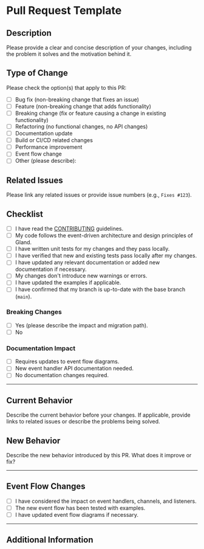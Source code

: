 # Pull Request Template

## Description

Please provide a clear and concise description of your changes, including the problem it solves and the motivation behind it.

## Type of Change

<!-- Check all that apply -->

Please check the option(s) that apply to this PR:

- [ ] Bug fix (non-breaking change that fixes an issue)
- [ ] Feature (non-breaking change that adds functionality)
- [ ] Breaking change (fix or feature causing a change in existing functionality)
- [ ] Refactoring (no functional changes, no API changes)
- [ ] Documentation update
- [ ] Build or CI/CD related changes
- [ ] Performance improvement
- [ ] Event flow change
- [ ] Other (please describe):

## Related Issues

Please link any related issues or provide issue numbers (e.g., `Fixes #123`).

## Checklist

<!-- Check all that apply -->

- [ ] I have read the [CONTRIBUTING](../docs/CONTRIBUTING.md) guidelines.
- [ ] My code follows the event-driven architecture and design principles of Gland.
- [ ] I have written unit tests for my changes and they pass locally.
- [ ] I have verified that new and existing tests pass locally after my changes.
- [ ] I have updated any relevant documentation or added new documentation if necessary.
- [ ] My changes don't introduce new warnings or errors.
- [ ] I have updated the examples if applicable.
- [ ] I have confirmed that my branch is up-to-date with the base branch (`main`).

### Breaking Changes

- [ ] Yes (please describe the impact and migration path).
- [ ] No

### Documentation Impact

- [ ] Requires updates to event flow diagrams.
- [ ] New event handler API documentation needed.
- [ ] No documentation changes required.

---

## Current Behavior

Describe the current behavior before your changes. If applicable, provide links to related issues or describe the problems being solved.

## New Behavior

Describe the new behavior introduced by this PR. What does it improve or fix?

---

## Event Flow Changes

<!-- If your PR affects the event flow, describe how it changes the architecture of the event broker. -->

- [ ] I have considered the impact on event handlers, channels, and listeners.
- [ ] The new event flow has been tested with examples.
- [ ] I have updated event flow diagrams if necessary.

---

## Additional Information

<!-- Provide any other relevant details about this PR, such as implementation considerations, limitations, or future work. -->
